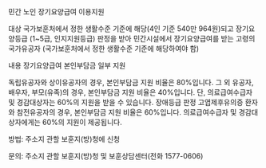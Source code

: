 민간 노인 장기요양급여 이용지원

대상 
국가보훈처에서 정한 생활수준 기준에 해당(4인 기준 540만 964원)되고 장기요양등급 (1~5급, 인지지원등급) 판정을 받아 민간시설에서 장기요양급여를 받는 고령의 국가유공자 (국가보훈처에서 정한 생활수준 기준에 해당하여야 함)

내용 장기요양급여 본인부담금 일부 지원

독립유공자와 상이유공자의 경우, 본인부담금 지원 비율은 80%입니다.
그 외 유공자, 배우자, 부모(유족)의 경우, 본인부담금 지원 비율은 40%입니다. 단, 의료급여수급자 및 경감대상자는 60%의 지원을 받을 수 있습니다.
장애등급 판정 고엽제후유의증 환자와 참전유공자의 경우, 본인부담금 지원 비율은 60%입니다. 의료급여수급자 및 경감대상자에게는 60%의 지원이 제공됩니다.

방법: 주소지 관할 보훈지(방)청에 신청

문의: 주소지 관할 보훈지(방)청 및 보훈상담센터(전화 1577-0606)
